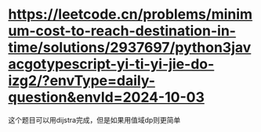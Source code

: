 # https://leetcode.cn/problems/minimum-cost-to-reach-destination-in-time/solutions/2937697/python3javacgotypescript-yi-ti-yi-jie-do-izg2/?envType=daily-question&envId=2024-10-03

这个题目可以用dijstra完成，但是如果用值域dp则更简单


